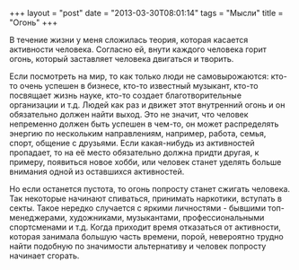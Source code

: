 +++
layout = "post"
date = "2013-03-30T08:01:14"
tags = "Мысли"
title = "Огонь"
+++

В течение жизни у меня сложилась теория, которая касается активности человека. Согласно ей, внути каждого человека горит огонь, который заставляет человека двигаться и творить.

Если посмотреть на мир, то как только люди не самовырожаются: кто-то очень успешен в бизнесе, кто-то известный музыкант, кто-то посвящает жизнь науке, кто-то создает благотворительные организации и т.д. Людей как раз и движет этот внутренний огонь и он обязательно должен найти выход. Это не значит, что человек непременно должен быть успешен в чем-то, он может распределять энергию по нескольким направлениям, например, работа, семья, спорт, общение с друзьями. Если какая-нибудь из активностей пропадает, то на её место обязательно должна придти другая, к примеру, появиться новое хобби, или человек станет уделять больше внимания одной из оставшихся активностей. 

Но если останется пустота, то огонь попросту станет сжигать человека. Так некоторые начинают спиваться, принимать наркотики, вступать в секты. Такое нередко случается с яркими личностями - бывшими топ-менеджерами, художниками, музыкантами, профессиональными спортсменами и т.д. Когда приходит время отказаться от активности, которая занимала большую часть времени, порой, невероятно трудно найти подобную по значимости альтернативу и человек попросту начинает сгорать.